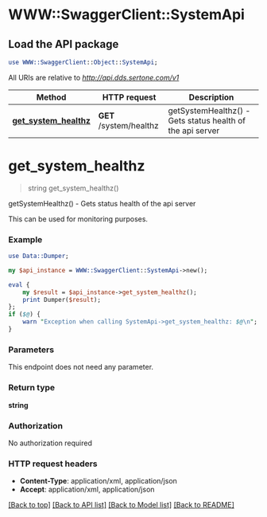 # WWW::SwaggerClient::SystemApi

## Load the API package
```perl
use WWW::SwaggerClient::Object::SystemApi;
```

All URIs are relative to *http://api.dds.sertone.com/v1*

Method | HTTP request | Description
------------- | ------------- | -------------
[**get_system_healthz**](SystemApi.md#get_system_healthz) | **GET** /system/healthz | getSystemHealthz() - Gets status health of the api server


# **get_system_healthz**
> string get_system_healthz()

getSystemHealthz() - Gets status health of the api server

This can be used for monitoring purposes.

### Example 
```perl
use Data::Dumper;

my $api_instance = WWW::SwaggerClient::SystemApi->new();

eval { 
    my $result = $api_instance->get_system_healthz();
    print Dumper($result);
};
if ($@) {
    warn "Exception when calling SystemApi->get_system_healthz: $@\n";
}
```

### Parameters
This endpoint does not need any parameter.

### Return type

**string**

### Authorization

No authorization required

### HTTP request headers

 - **Content-Type**: application/xml, application/json
 - **Accept**: application/xml, application/json

[[Back to top]](#) [[Back to API list]](../README.md#documentation-for-api-endpoints) [[Back to Model list]](../README.md#documentation-for-models) [[Back to README]](../README.md)

